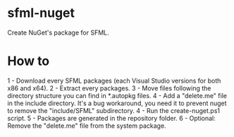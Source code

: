 # sfml-nuget
Create NuGet's package for SFML.

# How to
1 - Download every SFML packages (each Visual Studio versions for both x86 and x64).
2 - Extract every packages.
3 - Move files following the directory structure you can find in *.autopkg files.
4 - Add a "delete.me" file in the include directory. It's a bug workaround, you need it to prevent nuget to remove the "include/SFML" subdirectory.
4 - Run the create-nuget.ps1 script.
5 - Packages are generated in the repository folder.
6 - Optional: Remove the "delete.me" file from the system package.